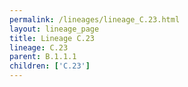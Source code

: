 ```yaml
---
permalink: /lineages/lineage_C.23.html
layout: lineage_page
title: Lineage C.23
lineage: C.23
parent: B.1.1.1
children: ['C.23']
---
```

